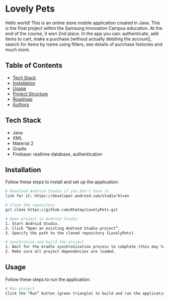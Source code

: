 # Lovely Pets

Hello world! This is an online store mobile application created in Java. This is the final project within the Samsung Innovation Campus education. At the end of the course, it won 2nd place. In the app you can: authenticate, add items to cart, make a purchase [without actually debiting the account], search for items by name using filters, see details of purchase histories and much more.   

## Table of Contents

- [Tech Stack](#tech-stack)
- [Installation](#installation)
- [Usage](#usage)
- [Project Structure](#project-structure)
- [Roadmap](#roadmap)
- [Authors](#authors)

## Tech Stack

- Java
- XML
- Material 2
- Gradle
- Firebase: realtime database, authentication 

## Installation

Follow these steps to install and set up the application:

```bash
# Download Android Studio if you don't have it.
link for it: https://developer.android.com/studio?hl=en

# Clone the repository
git clone https://github.com/Khatep/LovelyPets.git

# Open project in Android Studio
1. Start Android Studio.
2. Click “Open an existing Android Studio project”.
3. Specify the path to the cloned repository (LovelyPets).

# Synchronize and build the project
1. Wait for the Gradle synchronization process to complete (this may take some time).
2. Make sure all project dependencies are loaded.

```

## Usage

Follow these steps to run the application:

```bash
# Run project
Click the “Run” button (green triangle) to build and run the application on the emulator or a connected Android device.
```
